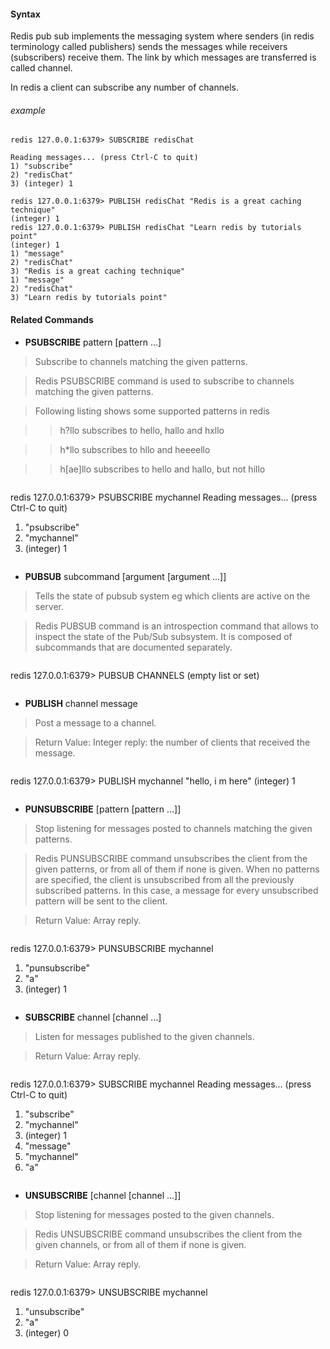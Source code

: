 #### Syntax
Redis pub sub implements the messaging system where senders (in redis terminology called publishers) sends the messages while receivers (subscribers) receive them. The link by which messages are transferred is called channel.

In redis a client can subscribe any number of channels.

###### example
```
redis 127.0.0.1:6379> SUBSCRIBE redisChat

Reading messages... (press Ctrl-C to quit)
1) "subscribe"
2) "redisChat"
3) (integer) 1

redis 127.0.0.1:6379> PUBLISH redisChat "Redis is a great caching technique"
(integer) 1
redis 127.0.0.1:6379> PUBLISH redisChat "Learn redis by tutorials point"
(integer) 1
1) "message"
2) "redisChat"
3) "Redis is a great caching technique"
1) "message"
2) "redisChat"
3) "Learn redis by tutorials point"
```

#### Related Commands

* **PSUBSCRIBE** pattern [pattern ...]

> Subscribe to channels matching the given patterns.

> Redis PSUBSCRIBE command is used to subscribe to channels matching the given patterns.

> Following listing shows some supported patterns in redis

> > h?llo subscribes to hello, hallo and hxllo

> > h*llo subscribes to hllo and heeeello

> > h[ae]llo subscribes to hello and hallo, but not hillo

> ```
redis 127.0.0.1:6379> PSUBSCRIBE mychannel
Reading messages... (press Ctrl-C to quit)
1) "psubscribe"
2) "mychannel"
3) (integer) 1
> ```

* **PUBSUB** subcommand [argument [argument ...]]

> Tells the state of pubsub system eg which clients are active on the server.

> Redis PUBSUB command is an introspection command that allows to inspect the state of the Pub/Sub subsystem. It is composed of subcommands that are documented separately.

> ```
redis 127.0.0.1:6379> PUBSUB CHANNELS
(empty list or set)
> ```

* **PUBLISH** channel message

> Post a message to a channel.

> Return Value: Integer reply: the number of clients that received the message.

> ```
redis 127.0.0.1:6379> PUBLISH mychannel "hello, i m here"
(integer) 1
> ```

* **PUNSUBSCRIBE** [pattern [pattern ...]]

> Stop listening for messages posted to channels matching the given patterns.

> Redis PUNSUBSCRIBE command unsubscribes the client from the given patterns, or from all of them if none is given. When no patterns are specified, the client is unsubscribed from all the previously subscribed patterns. In this case, a message for every unsubscribed pattern will be sent to the client.

> Return Value: Array reply.

> ```
redis 127.0.0.1:6379> PUNSUBSCRIBE mychannel 
1) "punsubscribe"
2) "a"
3) (integer) 1
> ```

* **SUBSCRIBE** channel [channel ...] 

> Listen for messages published to the given channels.

> Return Value: Array reply.

> ```
redis 127.0.0.1:6379> SUBSCRIBE mychannel 
Reading messages... (press Ctrl-C to quit)
1) "subscribe"
2) "mychannel"
3) (integer) 1
1) "message"
2) "mychannel"
3) "a"
> ```

* **UNSUBSCRIBE** [channel [channel ...]]

> Stop listening for messages posted to the given channels.

> Redis UNSUBSCRIBE command unsubscribes the client from the given channels, or from all of them if none is given.

> Return Value: Array reply.

> ```
redis 127.0.0.1:6379> UNSUBSCRIBE mychannel 
1) "unsubscribe"
2) "a"
3) (integer) 0
> ```